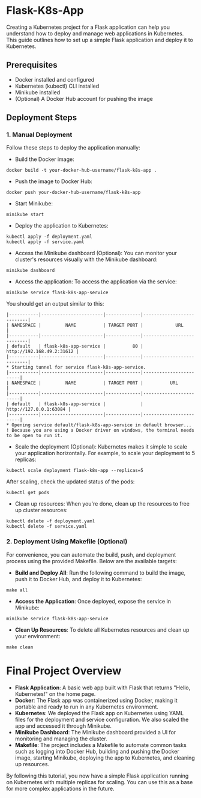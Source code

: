 # **Flask-K8s-App**
Creating a Kubernetes project for a Flask application can help you understand how to deploy and manage web applications in Kubernetes. This guide outlines how to set up a simple Flask application and deploy it to Kubernetes.

## **Prerequisites**
* Docker installed and configured
* Kubernetes (kubectl) CLI installed
* Minikube installed
* (Optional) A Docker Hub account for pushing the image

## **Deployment Steps**
### **1. Manual Deployment**
Follow these steps to deploy the application manually:

* Build the Docker image:
```
docker build -t your-docker-hub-username/flask-k8s-app .
```
* Push the image to Docker Hub:
```
docker push your-docker-hub-username/flask-k8s-app
```
* Start Minikube:
```
minikube start
```
* Deploy the application to Kubernetes:
```
kubectl apply -f deployment.yaml
kubectl apply -f service.yaml
```
* Access the Minikube dashboard (Optional): You can monitor your cluster's resources visually with the Minikube dashboard:
```
minikube dashboard
```
* Access the application: To access the application via the service:
```
minikube service flask-k8s-app-service
```
You should get an output similar to this:
```
|-----------|-----------------------|-------------|---------------------------|
| NAMESPACE |         NAME          | TARGET PORT |            URL            |
|-----------|-----------------------|-------------|---------------------------|
| default   | flask-k8s-app-service |          80 | http://192.168.49.2:31612 |
|-----------|-----------------------|-------------|---------------------------|
* Starting tunnel for service flask-k8s-app-service.
|-----------|-----------------------|-------------|------------------------|
| NAMESPACE |         NAME          | TARGET PORT |          URL           |
|-----------|-----------------------|-------------|------------------------|
| default   | flask-k8s-app-service |             | http://127.0.0.1:63084 |
|-----------|-----------------------|-------------|------------------------|
* Opening service default/flask-k8s-app-service in default browser...
! Because you are using a Docker driver on windows, the terminal needs to be open to run it.

```
* Scale the deployment (Optional): Kubernetes makes it simple to scale your application horizontally. For example, to scale your deployment to 5 replicas:
```
kubectl scale deployment flask-k8s-app --replicas=5
```
After scaling, check the updated status of the pods:
```
kubectl get pods
```
* Clean up resources: When you're done, clean up the resources to free up cluster resources:
```
kubectl delete -f deployment.yaml
kubectl delete -f service.yaml
```

### **2. Deployment Using Makefile (Optional)**
For convenience, you can automate the build, push, and deployment process using the provided Makefile. Below are the available targets:

* **Build and Deploy All**: Run the following command to build the image, push it to Docker Hub, and deploy it to Kubernetes:
```
make all
```
* **Access the Application**: Once deployed, expose the service in Minikube:
```
minikube service flask-k8s-app-service
```
* **Clean Up Resources**: To delete all Kubernetes resources and clean up your environment:
```
make clean
```

# **Final Project Overview**
* **Flask Application**: A basic web app built with Flask that returns "Hello, Kubernetes!" on the home page.
* **Docker**: The Flask app was containerized using Docker, making it portable and ready to run in any Kubernetes environment.
* **Kubernetes**: We deployed the Flask app on Kubernetes using YAML files for the deployment and service configuration. We also scaled the app and accessed it through Minikube.
* **Minikube Dashboard**: The Minikube dashboard provided a UI for monitoring and managing the cluster.
* **Makefile**: The project includes a Makefile to automate common tasks such as logging into Docker Hub, building and pushing the Docker image, starting Minikube, deploying the app to Kubernetes, and cleaning up resources.

By following this tutorial, you now have a simple Flask application running on Kubernetes with multiple replicas for scaling. You can use this as a base for more complex applications in the future.